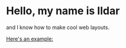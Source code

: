 <html>
<body>
<h1>Hello, my name is Ildar</h1>
<p>and I know how to make cool web layouts.</p>
<a href="/10_advanced-css/index.html">Here's an example:</a>
</body>
</html>
